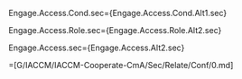 Engage.Access.Cond.sec={Engage.Access.Cond.Alt1.sec}

Engage.Access.Role.sec={Engage.Access.Role.Alt2.sec}

Engage.Access.sec={Engage.Access.Alt2.sec}

=[G/IACCM/IACCM-Cooperate-CmA/Sec/Relate/Conf/0.md]


